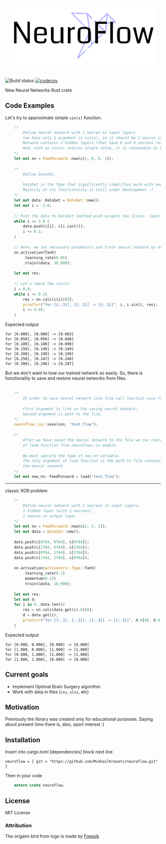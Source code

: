 <div align="center">
  <img src="https://raw.githubusercontent.com/MikhailKravets/DataFlow/master/logo.png"><br><br>
</div>

![Build status](https://travis-ci.org/MikhailKravets/NeuroFlow.svg?branch=master)
[![codecov](https://codecov.io/gh/MikhailKravets/NeuroFlow/branch/master/graph/badge.svg)](https://codecov.io/gh/MikhailKravets/NeuroFlow)

New Neural Networks Rust crate

## Code Examples

Let's try to approximate simple `sin(x)` function.

```rust
    /*
        Define neural network with 1 neuron in input layers 
        (we have only 1 argument in sin(x), so it should be 1 neuron in the input layer).
        Network contains 2 hidden layers (that have 8 and 6 neurons respectively).
        And, such as sin(x) returns single value, it is reasonable to have 1 neuron in the output layer.
    */
    let mut nn = FeedForward::new(&[1, 8, 6, 1]);
    
    /*
        Define DataSet.
        
        DataSet is the Type that significantly simplifies work with neural network.
        Majority of its functionality is still under development :(
    */
    let mut data: DataSet = DataSet::new();
    let mut i = -3.0;
    
    // Push the data to DataSet (method push accepts two slices: input data and expected output)
    while i <= 3.0 {
        data.push(&[i], &[i.sin()]);
        i += 0.1;
    }
    
    // Here, we set necessary parameters and train neural network by our DataSet with 30 000 iterations
    nn.activation(Tanh)
        .learning_rate(0.05)
        .train(&data, 30_000);

    let mut res;
    
    // Let's check the result
    i = 0.0;
    while i <= 0.3{
        res = nn.calc(&[i])[0];
        println!("for [{:.3}], [{:.3}] -> [{:.3}]", i, i.sin(), res);
        i += 0.05;
    }
```

Expected output
```
for [0.000], [0.000] -> [0.003]
for [0.050], [0.050] -> [0.048]
for [0.100], [0.100] -> [0.098]
for [0.150], [0.149] -> [0.149]
for [0.200], [0.199] -> [0.199]
for [0.250], [0.247] -> [0.248]
for [0.300], [0.296] -> [0.297]
```

But we don't want to lose our trained network so easily. So, there is functionality to save and restore
neural networks from files.

```rust

    /*
        In order to save neural network into file call function save from neuroflow::io module.
        
        First argument is link on the saving neural network;
        Second argument is path to the file. 
    */
    neuroflow::io::save(&nn, "test.flow");
    
    /*
        After we have saved the neural network to the file we can restore it by calling
        of load function from neuroflow::io module.
        
        We must specify the type of new_nn variable.
        The only argument of load function is the path to file containing
        the neural network
    */
    let mut new_nn: FeedForward = load("test.flow");
```

----------------------

classic XOR problem
```rust
    /*
        Define neural network with 2 neurons in input layers,
        1 hidden layer (with 2 neurons),
        1 neuron in output layer
    */
    let mut nn = FeedForward::new(&[2, 2, 1]);
    let mut data = DataSet::new();

    data.push(&[0f64, 0f64], &[0f64]);
    data.push(&[1f64, 0f64], &[1f64]);
    data.push(&[0f64, 1f64], &[1f64]);
    data.push(&[1f64, 1f64], &[0f64]);

    nn.activation(activators::Type::Tanh)
        .learning_rate(0.1)
        .momentum(0.15)
        .train(&data, 20_000);

    let mut res;
    let mut d;
    for i in 0..data.len(){
        res = nn.calc(data.get(i).0)[0];
        d = data.get(i);
        println!("for [{:.3}, {:.3}], [{:.3}] -> [{:.3}]", d.0[0], d.0[1], d.1[0], res);
    }
```
Expected output
```
for [0.000, 0.000], [0.000] -> [0.000]
for [1.000, 0.000], [1.000] -> [1.000]
for [0.000, 1.000], [1.000] -> [1.000]
for [1.000, 1.000], [0.000] -> [0.000]
```

## Current goals
- Implement Optimal Brain Surgery algorithm
- Work with data in files (``csv``, ``xlsx``, etc)

## Motivation
Previously the library was created only for educational purposes. Saying about present time
there is, also, sport interest :)

## Installation
Insert into cargo.toml [dependencies] block next line
```
neuroflow = { git = "https://github.com/MikhailKravets/neuroflow.git" }
```

Then in your code
```rust
    extern crate neuroflow;
```

## License
MIT License

### Attribution
The origami bird from logo is made by [Freepik](https://www.freepik.com/)

